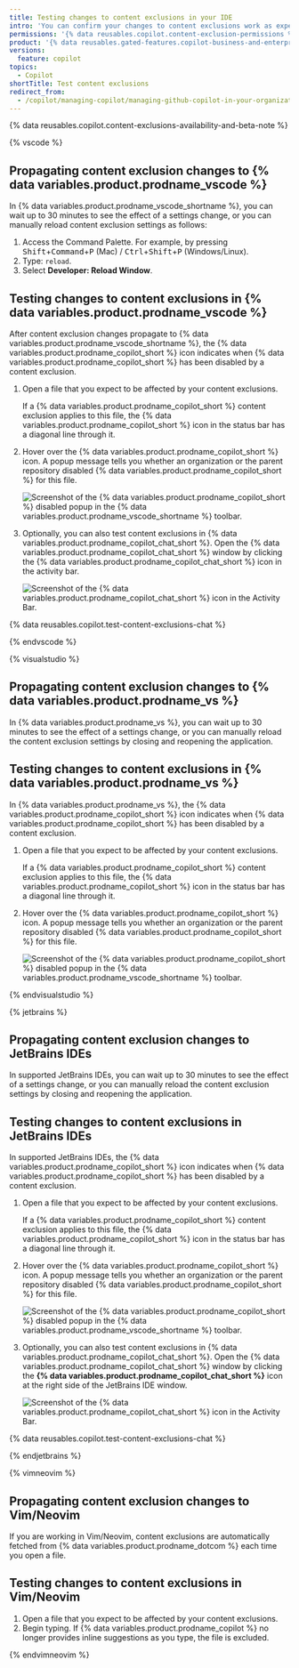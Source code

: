 ```yaml
---
title: Testing changes to content exclusions in your IDE
intro: 'You can confirm your changes to content exclusions work as expected using your IDE.'
permissions: '{% data reusables.copilot.content-exclusion-permissions %}'
product: '{% data reusables.gated-features.copilot-business-and-enterprise %}'
versions:
  feature: copilot
topics:
  - Copilot
shortTitle: Test content exclusions
redirect_from:
  - /copilot/managing-copilot/managing-github-copilot-in-your-organization/managing-github-copilot-features-in-your-organization/testing-changes-to-content-exclusions-in-your-ide
---
```


{% data reusables.copilot.content-exclusions-availability-and-beta-note %}

{% vscode %}

## Propagating content exclusion changes to {% data variables.product.prodname_vscode %}

In {% data variables.product.prodname_vscode_shortname %}, you can wait up to 30 minutes to see the effect of a settings change, or you can manually reload content exclusion settings as follows:

1. Access the Command Palette. For example, by pressing <kbd>Shift</kbd>+<kbd>Command</kbd>+<kbd>P</kbd> (Mac) / <kbd>Ctrl</kbd>+<kbd>Shift</kbd>+<kbd>P</kbd> (Windows/Linux).
1. Type: `reload`.
1. Select **Developer: Reload Window**.

## Testing changes to content exclusions in {% data variables.product.prodname_vscode %}

After content exclusion changes propagate to {% data variables.product.prodname_vscode_shortname %}, the {% data variables.product.prodname_copilot_short %} icon indicates when {% data variables.product.prodname_copilot_short %} has been disabled by a content exclusion.

1. Open a file that you expect to be affected by your content exclusions.

   If a {% data variables.product.prodname_copilot_short %} content exclusion applies to this file, the {% data variables.product.prodname_copilot_short %} icon in the status bar has a diagonal line through it.

1. Hover over the {% data variables.product.prodname_copilot_short %} icon. A popup message tells you whether an organization or the parent repository disabled {% data variables.product.prodname_copilot_short %} for this file.

   ![Screenshot of the {% data variables.product.prodname_copilot_short %} disabled popup in the {% data variables.product.prodname_vscode_shortname %} toolbar.](/assets/images/help/copilot/copilot-disabled-for-repo.png)

1. Optionally, you can also test content exclusions in {% data variables.product.prodname_copilot_chat_short %}. Open the {% data variables.product.prodname_copilot_chat_short %} window by clicking the {% data variables.product.prodname_copilot_chat_short %} icon in the activity bar.

   ![Screenshot of the {% data variables.product.prodname_copilot_chat_short %} icon in the Activity Bar.](/assets/images/help/copilot/vsc-copilot-chat-icon.png)

{% data reusables.copilot.test-content-exclusions-chat %}

{% endvscode %}

{% visualstudio %}

## Propagating content exclusion changes to {% data variables.product.prodname_vs %}

In {% data variables.product.prodname_vs %}, you can wait up to 30 minutes to see the effect of a settings change, or you can manually reload the content exclusion settings by closing and reopening the application.

## Testing changes to content exclusions in {% data variables.product.prodname_vs %}

In {% data variables.product.prodname_vs %}, the {% data variables.product.prodname_copilot_short %} icon indicates when {% data variables.product.prodname_copilot_short %} has been disabled by a content exclusion.

1. Open a file that you expect to be affected by your content exclusions.

   If a {% data variables.product.prodname_copilot_short %} content exclusion applies to this file, the {% data variables.product.prodname_copilot_short %} icon in the status bar has a diagonal line through it.

1. Hover over the {% data variables.product.prodname_copilot_short %} icon. A popup message tells you whether an organization or the parent repository disabled {% data variables.product.prodname_copilot_short %} for this file.

   ![Screenshot of the {% data variables.product.prodname_copilot_short %} disabled popup in the {% data variables.product.prodname_vscode_shortname %} toolbar.](/assets/images/help/copilot/copilot-disabled-for-repo.png)

{% endvisualstudio %}

{% jetbrains %}

## Propagating content exclusion changes to JetBrains IDEs

In supported JetBrains IDEs, you can wait up to 30 minutes to see the effect of a settings change, or you can manually reload the content exclusion settings by closing and reopening the application.

## Testing changes to content exclusions in JetBrains IDEs

In supported JetBrains IDEs, the {% data variables.product.prodname_copilot_short %} icon indicates when {% data variables.product.prodname_copilot_short %} has been disabled by a content exclusion.

1. Open a file that you expect to be affected by your content exclusions.

   If a {% data variables.product.prodname_copilot_short %} content exclusion applies to this file, the {% data variables.product.prodname_copilot_short %} icon in the status bar has a diagonal line through it.

1. Hover over the {% data variables.product.prodname_copilot_short %} icon. A popup message tells you whether an organization or the parent repository disabled {% data variables.product.prodname_copilot_short %} for this file.

   ![Screenshot of the {% data variables.product.prodname_copilot_short %} disabled popup in the {% data variables.product.prodname_vscode_shortname %} toolbar.](/assets/images/help/copilot/copilot-disabled-for-repo.png)

1. Optionally, you can also test content exclusions in {% data variables.product.prodname_copilot_chat_short %}. Open the {% data variables.product.prodname_copilot_chat_short %} window by clicking the **{% data variables.product.prodname_copilot_chat_short %}** icon at the right side of the JetBrains IDE window.

   ![Screenshot of the {% data variables.product.prodname_copilot_chat_short %} icon in the Activity Bar.](/assets/images/help/copilot/jetbrains-copilot-chat-icon.png)

{% data reusables.copilot.test-content-exclusions-chat %}

{% endjetbrains %}

{% vimneovim %}

## Propagating content exclusion changes to Vim/Neovim

If you are working in Vim/Neovim, content exclusions are automatically fetched from {% data variables.product.prodname_dotcom %} each time you open a file.

## Testing changes to content exclusions in Vim/Neovim

1. Open a file that you expect to be affected by your content exclusions.
1. Begin typing. If {% data variables.product.prodname_copilot %} no longer provides inline suggestions as you type, the file is excluded.

{% endvimneovim %}
